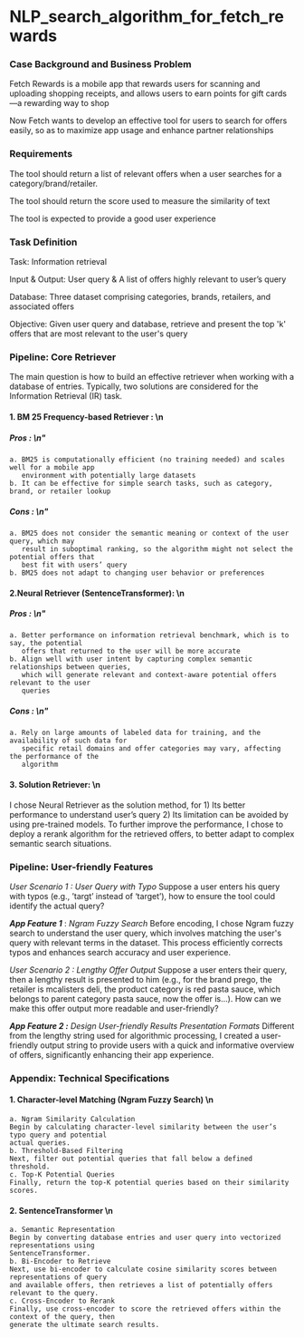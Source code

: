 # NLP_search_algorithm_for_fetch_rewards

### Case Background and Business Problem

Fetch Rewards is a mobile app that rewards users for scanning and uploading shopping receipts,
and allows users to earn points for gift cards—a rewarding way to shop

Now Fetch wants to develop an effective tool for users to search for offers easily, so as to maximize
app usage and enhance partner relationships

### Requirements

The tool should return a list of relevant offers when a user searches for a category/brand/retailer.

The tool should return the score used to measure the similarity of text

The tool is expected to provide a good user experience

### Task Definition

Task: Information retrieval

Input & Output: User query & A list of offers highly relevant to user’s query

Database: Three dataset comprising categories, brands, retailers, and associated offers

Objective: Given user query and database, retrieve and present the top 'k' offers that are most
relevant to the user's query

### Pipeline: Core Retriever

The main question is how to build an effective retriever when working with a database of entries.
Typically, two solutions are considered for the Information Retrieval (IR) task.

#### 1. BM 25 Frequency-based Retriever : \n
##### Pros : \n"
    a. BM25 is computationally efficient (no training needed) and scales well for a mobile app
       environment with potentially large datasets
    b. It can be effective for simple search tasks, such as category, brand, or retailer lookup
##### Cons : \n"
    a. BM25 does not consider the semantic meaning or context of the user query, which may
       result in suboptimal ranking, so the algorithm might not select the potential offers that
       best fit with users’ query
    b. BM25 does not adapt to changing user behavior or preferences

#### 2.Neural Retriever (SentenceTransformer): \n
##### Pros : \n"
    a. Better performance on information retrieval benchmark, which is to say, the potential
       offers that returned to the user will be more accurate
    b. Align well with user intent by capturing complex semantic relationships between queries,
       which will generate relevant and context-aware potential offers relevant to the user
       queries
##### Cons : \n"
    a. Rely on large amounts of labeled data for training, and the availability of such data for
       specific retail domains and offer categories may vary, affecting the performance of the
       algorithm

#### 3. Solution Retriever: \n
I chose Neural Retriever as the solution method, for 1) Its better performance to understand user’s
query 2) Its limitation can be avoided by using pre-trained models. 
To further improve the performance, I chose to deploy a rerank algorithm for the retrieved offers,
to better adapt to complex semantic search situations.

### Pipeline: User-friendly Features
_User Scenario 1 : User Query with Typo_
Suppose a user enters his query with typos (e.g., ’targt’ instead of ‘target’), how to ensure the tool
could identify the actual query?

**_App Feature 1_** : _Ngram Fuzzy Search_
Before encoding, I chose Ngram fuzzy search to understand the user query, which involves
matching the user's query with relevant terms in the dataset. This process efficiently corrects typos
and enhances search accuracy and user experience.

_User Scenario 2 : Lengthy Offer Output_
Suppose a user enters their query, then a lengthy result is presented to him (e.g., for the brand
prego, the retailer is mcalisters deli, the product category is red pasta sauce, which belongs to
parent category pasta sauce, now the offer is...).
How can we make this offer output more readable and user-friendly?

**_App Feature 2 :_** _Design User-friendly Results Presentation Formats_
Different from the lengthy string used for algorithmic processing, I created a user-friendly output
string to provide users with a quick and informative overview of offers, significantly enhancing their
app experience.


### Appendix: Technical Specifications
#### 1. Character-level Matching (Ngram Fuzzy Search) \n
    a. Ngram Similarity Calculation
    Begin by calculating character-level similarity between the user’s typo query and potential
    actual queries.
    b. Threshold-Based Filtering
    Next, filter out potential queries that fall below a defined threshold.
    c. Top-K Potential Queries
    Finally, return the top-K potential queries based on their similarity scores.

#### 2. SentenceTransformer \n
    a. Semantic Representation
    Begin by converting database entries and user query into vectorized representations using
    SentenceTransformer.
    b. Bi-Encoder to Retrieve
    Next, use bi-encoder to calculate cosine similarity scores between representations of query
    and available offers, then retrieves a list of potentially offers relevant to the query.
    c. Cross-Encoder to Rerank
    Finally, use cross-encoder to score the retrieved offers within the context of the query, then
    generate the ultimate search results.



